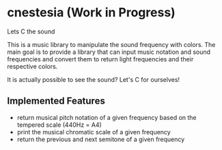 # cnestesia (Work in Progress)
Lets C the sound

This is a music library to manipulate the sound frequency with colors.
The main goal is to provide a library that can input music notation and sound frequencies
and convert them to return light frequencies and their respective colors.

It is actually possible to see the sound? Let's C for ourselves!

## Implemented Features
- return musical pitch notation of a given frequency based on the tempered scale (440Hz = A4)
- print the musical chromatic scale of a given frequency
- return the previous and next semitone of a given frequency

